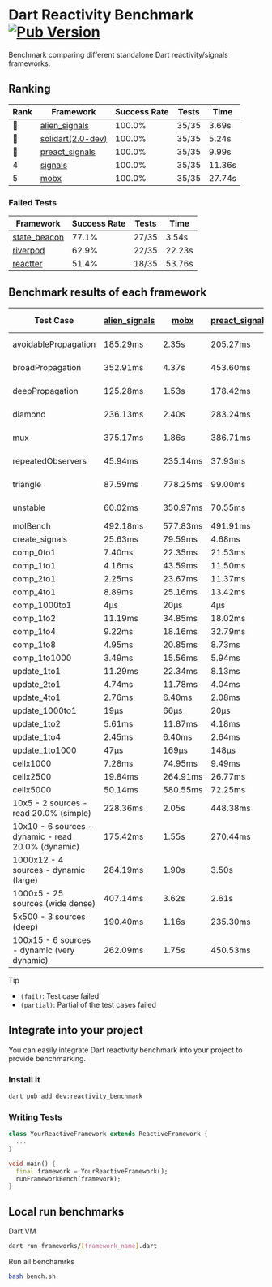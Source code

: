 # Dart Reactivity Benchmark [![Pub Version](https://img.shields.io/pub/v/reactivity_benchmark)](https://pub.dev/packages/reactivity_benchmark)

Benchmark comparing different standalone Dart reactivity/signals frameworks.

## Ranking

<!-- ranking start -->
| Rank | Framework | Success Rate | Tests | Time |
|------|-----------|--------------|-------|------|
| 🥇 | [alien_signals](https://github.com/medz/alien-signals-dart) | 100.0% | 35/35 | 3.69s |
| 🥈 | [solidart(2.0-dev)](https://github.com/nank1ro/solidart/tree/dev) | 100.0% | 35/35 | 5.24s |
| 🥉 | [preact_signals](https://pub.dev/packages/preact_signals) | 100.0% | 35/35 | 9.99s |
| 4 | [signals](https://github.com/rodydavis/signals.dart) | 100.0% | 35/35 | 11.36s |
| 5 | [mobx](https://github.com/mobxjs/mobx.dart) | 100.0% | 35/35 | 27.74s |

<!-- ranking end -->

### **Failed Tests**

<!-- fail start -->
| Framework | Success Rate | Tests | Time |
|-----------|--------------|-------|------|
| [state_beacon](https://github.com/jinyus/dart_beacon) | 77.1% | 27/35 | 3.54s |
| [riverpod](https://github.com/rrousselGit/riverpod) | 62.9% | 22/35 | 22.23s |
| [reactter](https://github.com/2devs-team/reactter) | 51.4% | 18/35 | 53.76s |

<!-- fail end -->

## Benchmark results of each framework

<!-- test-case start -->
| Test Case | [alien_signals](https://github.com/medz/alien-signals-dart) | [mobx](https://github.com/mobxjs/mobx.dart) | [preact_signals](https://pub.dev/packages/preact_signals) | [reactter](https://github.com/2devs-team/reactter) | [riverpod](https://github.com/rrousselGit/riverpod) | [signals](https://github.com/rodydavis/signals.dart) | [solidart(2.0-dev)](https://github.com/nank1ro/solidart/tree/dev) | [state_beacon](https://github.com/jinyus/dart_beacon) |
|---|---|---|---|---|---|---|---|---|
| avoidablePropagation | 185.29ms | 2.35s | 205.27ms | 1.25s | 1.40s | 212.43ms | 272.94ms | 170.91ms (fail) |
| broadPropagation | 352.91ms | 4.37s | 453.60ms | 4.99s | 80.00ms (fail) | 464.58ms | 503.47ms | 6.14ms (fail) |
| deepPropagation | 125.28ms | 1.53s | 178.42ms | 4.00s | 1.86s (fail) | 182.71ms | 165.99ms | 142.29ms (fail) |
| diamond | 236.13ms | 2.40s | 283.24ms | 14.03s (fail) | 2.54s (fail) | 290.79ms | 352.14ms | 213.50ms (fail) |
| mux | 375.17ms | 1.86s | 386.71ms | 1.02s | 557.02ms (fail) | 412.98ms | 444.10ms | 192.68ms (fail) |
| repeatedObservers | 45.94ms | 235.14ms | 37.93ms | 9.74s | 376.06ms (fail) | 46.38ms | 78.81ms | 52.54ms (fail) |
| triangle | 87.59ms | 778.25ms | 99.00ms | 4.52s | 954.00ms (fail) | 104.14ms | 115.42ms | 88.29ms (fail) |
| unstable | 60.02ms | 350.97ms | 70.55ms | 7.64s | 606.30ms (fail) | 74.14ms | 95.02ms | 337.07ms (fail) |
| molBench | 492.18ms | 577.83ms | 491.91ms | 5.90s | 11.63ms | 488.92ms | 493.24ms | 1.11ms |
| create_signals | 25.63ms | 79.59ms | 4.68ms | 13.34ms | 23.79ms | 26.09ms | 53.25ms | 62.65ms |
| comp_0to1 | 7.40ms | 22.35ms | 21.53ms | 13.68ms | 13.94ms | 12.16ms | 26.32ms | 55.20ms |
| comp_1to1 | 4.16ms | 43.59ms | 11.50ms | 99.56ms | 27.07ms | 23.98ms | 45.35ms | 56.44ms |
| comp_2to1 | 2.25ms | 23.67ms | 11.37ms | 72.37ms | 24.48ms | 12.16ms | 40.82ms | 37.98ms |
| comp_4to1 | 8.89ms | 25.16ms | 13.42ms | 85.23ms | 11.39ms | 1.84ms | 19.19ms | 16.63ms |
| comp_1000to1 | 4μs | 20μs | 4μs | 59.32ms | 6μs | 5μs | 27μs | 44μs |
| comp_1to2 | 11.19ms | 34.85ms | 18.02ms | 66.89ms | 14.11ms | 13.37ms | 31.08ms | 47.74ms |
| comp_1to4 | 9.22ms | 18.16ms | 32.79ms | 99.18ms | 23.94ms | 18.50ms | 15.37ms | 46.50ms |
| comp_1to8 | 4.95ms | 20.85ms | 8.73ms | 116.37ms | 5.10ms | 5.98ms | 20.92ms | 46.39ms |
| comp_1to1000 | 3.49ms | 15.56ms | 5.94ms | 47.90ms | 4.21ms | 5.65ms | 14.98ms | 41.13ms |
| update_1to1 | 11.29ms | 22.34ms | 8.13ms | N/A | 84.24ms | 10.42ms | 16.10ms | 5.72ms |
| update_2to1 | 4.74ms | 11.78ms | 4.04ms | N/A | 43.59ms | 5.13ms | 7.89ms | 2.86ms |
| update_4to1 | 2.76ms | 6.40ms | 2.08ms | N/A | 20.87ms | 2.59ms | 4.05ms | 1.45ms |
| update_1000to1 | 19μs | 66μs | 20μs | N/A | 196μs | 25μs | 40μs | 15μs |
| update_1to2 | 5.61ms | 11.87ms | 4.18ms | N/A | 42.96ms | 5.11ms | 8.13ms | 2.96ms |
| update_1to4 | 2.45ms | 6.40ms | 2.64ms | N/A | 20.85ms | 2.58ms | 4.01ms | 1.46ms |
| update_1to1000 | 47μs | 169μs | 148μs | N/A | 117μs | 46μs | 151μs | 401μs |
| cellx1000 | 7.28ms | 74.95ms | 9.49ms | N/A | N/A | 9.79ms | 14.75ms | 5.67ms |
| cellx2500 | 19.84ms | 264.91ms | 26.77ms | N/A | N/A | 28.01ms | 34.25ms | 24.13ms |
| cellx5000 | 50.14ms | 580.55ms | 72.25ms | N/A | N/A | 73.88ms | 87.79ms | 68.40ms |
| 10x5 - 2 sources - read 20.0% (simple) | 228.36ms | 2.05s | 448.38ms | N/A | 2.20s | 505.13ms | 343.23ms | 276.67ms |
| 10x10 - 6 sources - dynamic - read 20.0% (dynamic) | 175.42ms | 1.55s | 270.44ms | N/A | 1.47s (partial) | 286.02ms | 244.67ms | 205.47ms |
| 1000x12 - 4 sources - dynamic (large) | 284.19ms | 1.90s | 3.50s | N/A | 2.50s (partial) | 3.97s | 464.99ms | 345.96ms |
| 1000x5 - 25 sources (wide dense) | 407.14ms | 3.62s | 2.61s | N/A | 4.10s | 3.35s | 592.06ms | 509.86ms |
| 5x500 - 3 sources (deep) | 190.40ms | 1.16s | 235.30ms | N/A | 1.44s | 227.95ms | 255.02ms | 207.64ms |
| 100x15 - 6 sources - dynamic (very dynamic) | 262.09ms | 1.75s | 450.53ms | N/A | 1.76s (partial) | 474.94ms | 376.07ms | 261.24ms |

<!-- test-case end -->

> [!TIP]
> - `(fail)`: Test case failed
> - `(partial)`: Partial of the test cases failed

## Integrate into your project

You can easily integrate Dart reactivity benchmark into your project to provide benchmarking.

### Install it

```bash
dart pub add dev:reactivity_benchmark
```

### Writing Tests

```dart
class YourReactiveFramework extends ReactiveFramework {
  ...
}

void main() {
  final framework = YourReactiveFramework();
  runFrameworkBench(framework);
}
```

## Local run benchmarks

Dart VM
```bash
dart run frameworks/[framework_name].dart
```

Run all benchamrks
```bash
bash bench.sh
```
